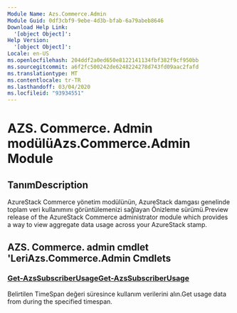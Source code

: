 ```yaml
---
Module Name: Azs.Commerce.Admin
Module Guid: 0df3cbf9-9ebe-4d3b-bfab-6a79abeb8646
Download Help Link:
  '[object Object]': 
Help Version:
  '[object Object]': 
Locale: en-US
ms.openlocfilehash: 204ddf2a0ed650e8122141134fbf382f9cf950bb
ms.sourcegitcommit: a6f2fc500242de6248224278d743fd09aac2fafd
ms.translationtype: MT
ms.contentlocale: tr-TR
ms.lasthandoff: 03/04/2020
ms.locfileid: "93934551"
---
```

# <span data-ttu-id="fff6d-101">AZS. Commerce. Admin modülü</span><span class="sxs-lookup"><span data-stu-id="fff6d-101">Azs.Commerce.Admin Module</span></span>
## <span data-ttu-id="fff6d-102">Tanım</span><span class="sxs-lookup"><span data-stu-id="fff6d-102">Description</span></span>
<span data-ttu-id="fff6d-103">AzureStack Commerce yönetim modülünün, AzureStack damgası genelinde toplam veri kullanımını görüntülemenizi sağlayan Önizleme sürümü.</span><span class="sxs-lookup"><span data-stu-id="fff6d-103">Preview release of the AzureStack Commerce administrator module which provides a way to view aggregate data usage across your AzureStack stamp.</span></span> 

## <span data-ttu-id="fff6d-104">AZS. Commerce. admin cmdlet 'Leri</span><span class="sxs-lookup"><span data-stu-id="fff6d-104">Azs.Commerce.Admin Cmdlets</span></span>
### [<span data-ttu-id="fff6d-105">Get-AzsSubscriberUsage</span><span class="sxs-lookup"><span data-stu-id="fff6d-105">Get-AzsSubscriberUsage</span></span>](Get-AzsSubscriberUsage.md)
<span data-ttu-id="fff6d-106">Belirtilen TimeSpan değeri süresince kullanım verilerini alın.</span><span class="sxs-lookup"><span data-stu-id="fff6d-106">Get usage data from during the specified timespan.</span></span>


